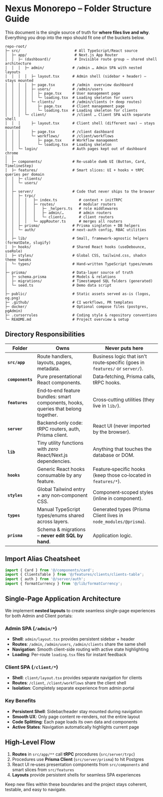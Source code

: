 # Nexus Monorepo – Folder Structure Guide

This document is the single source of truth for **where files live and why**.
Everything you drop into the repo should fit one of the buckets below.

```
repo‑root/
├─ src/                         # All TypeScript/React source
│  ├─ app/                      # Next.js App Router
│  │  ├─ (dashboard)/           # Invisible route group – shared shell architecture
│  │  │  ├─ admin/             # /admin … Admin SPA with nested layouts
│  │  │  │  ├─ layout.tsx      # Admin shell (sidebar + header) – stays mounted
│  │  │  │  ├─ page.tsx        # /admin  overview dashboard
│  │  │  │  ├─ users/          # /admin/users
│  │  │  │  │  ├─ page.tsx     # User management page
│  │  │  │  │  └─ loading.tsx  # Loading skeleton for users
│  │  │  │  └─ clients/        # /admin/clients (+ deep routes)
│  │  │  │     ├─ page.tsx     # Client management page  
│  │  │  │     └─ loading.tsx  # Loading skeleton for clients
│  │  │  └─ client/            # /client … Client SPA with separate shell
│  │  │     ├─ layout.tsx      # Client shell (different nav) – stays mounted
│  │  │     ├─ page.tsx        # /client dashboard
│  │  │     └─ workflows/      # /client/workflows
│  │  │        ├─ page.tsx     # Workflow management
│  │  │        └─ loading.tsx  # Loading skeleton
│  │  └─ login/                # Auth pages kept out of dashboard chrome
│  │
│  ├─ components/              # Re‑usable dumb UI (Button, Card, TimelineStep)
│  ├─ features/                # Smart slices: UI + hooks + tRPC queries per domain
│  │  ├─ clients/
│  │  └─ users/
│  │
│  ├─ server/                  # Code that never ships to the browser
│  │  ├─ trpc/
│  │  │  │   ├─ index.ts          # context + initTRPC
│  │  │  │   ├─ routes/           # modular routers
│  │  │  │   │   ├─ _helpers.ts   # role middlewares
│  │  │  │   │   ├─ admin/…       # admin routers
│  │  │  │   │   └─ client/…      # client routers
│  │  │  │   └─ appRouter.ts      # merges all routers
│  │  ├─ prisma/               # Prisma singleton + DB helpers
│  │  └─ auth/                 # next‑auth config, RBAC utilities
│  │
│  ├─ lib/                     # Small, framework‑agnostic helpers (formatDate, slugify)
│  ├─ hooks/                   # Shared React hooks (useDebounce, useRole)
│  ├─ styles/                  # Global CSS, tailwind.css, shadcn theme tweaks
│  └─ types/                   # Hand‑written TypeScript types/enums
│
├─ prisma/                     # Data‑layer source of truth
│  ├─ schema.prisma            # Models & relations
│  ├─ migrations/              # Timestamped SQL folders (generated)
│  └─ seed.ts                  # Demo data script
│
├─ public/                     # Static assets served as‑is (logos, og.png)
├─ .github/                    # CI workflows, PR templates
├─ docker/                     # Optional compose files (postgres, pgAdmin)
├─ .cursorrules                # Coding style & repository conventions
└─ README.md                   # Project overview & setup
```

## Directory Responsibilities

| Folder           | Owns                                                                               | Never puts here                                                              |
| ---------------- | ---------------------------------------------------------------------------------- | ---------------------------------------------------------------------------- |
| **`src/app`**    | Route handlers, layouts, pages, metadata.                                          | Business logic that isn't route‑specific (goes in `features/` or `server/`). |
| **`components`** | Pure presentational React components.                                              | Data‑fetching, Prisma calls, tRPC hooks.                                     |
| **`features`**   | End‑to‑end feature bundles: smart components, hooks, queries that belong together. | Cross‑cutting utilities (they live in `lib/`).                               |
| **`server`**     | Backend‑only code: tRPC routers, auth, Prisma client.                              | React UI (never imported by the browser).                                    |
| **`lib`**        | Tiny utility functions with *zero* React/Next.js dependencies.                     | Anything that touches the database or DOM.                                   |
| **`hooks`**      | Generic React hooks consumable by any feature.                                     | Feature‑specific hooks (keep those co‑located in `features/*`).              |
| **`styles`**     | Global Tailwind entry + any non‑component CSS.                                     | Component‑scoped styles (inline in component).                               |
| **`types`**      | Manual TypeScript types/enums shared across layers.                                | Generated types (Prisma Client lives in `node_modules/@prisma`).             |
| **`prisma`**     | Schema & migrations – **never edit SQL by hand**.                                  | Application logic.                                                           |

## Import Alias Cheatsheet

```typescript
import { Card } from '@/components/card';
import { ClientsTable } from '@/features/clients/clients-table';
import { auth } from '@/server/auth';
import { formatCurrency } from '@/lib/formatCurrency';
```

## Single-Page Application Architecture

We implement **nested layouts** to create seamless single-page experiences for both Admin and Client portals:

### Admin SPA (`/admin/*`)
- **Shell**: `admin/layout.tsx` provides persistent sidebar + header
- **Routes**: `/admin`, `/admin/users`, `/admin/clients` share the same shell
- **Navigation**: Smooth client-side routing with active state highlighting
- **Loading**: Per-route `loading.tsx` files for instant feedback

### Client SPA (`/client/*`)  
- **Shell**: `client/layout.tsx` provides separate navigation for clients
- **Routes**: `/client`, `/client/workflows` share the client shell
- **Isolation**: Completely separate experience from admin portal

### Key Benefits
- **Persistent Shell**: Sidebar/header stay mounted during navigation
- **Smooth UX**: Only page content re-renders, not the entire layout
- **Code Splitting**: Each page loads its own data and components
- **Active States**: Navigation automatically highlights current page

## High‑Level Flow

1. **Routes** in `src/app/**` call **tRPC** procedures (`src/server/trpc`)
2. Procedures use **Prisma Client** (`src/server/prisma`) to hit Postgres  
3. React UI re‑uses presentation components from `src/components` and smart slices from `src/features`
4. **Layouts** provide persistent shells for seamless SPA experiences

Keep new files within these boundaries and the project stays coherent, testable, and easy to navigate.
